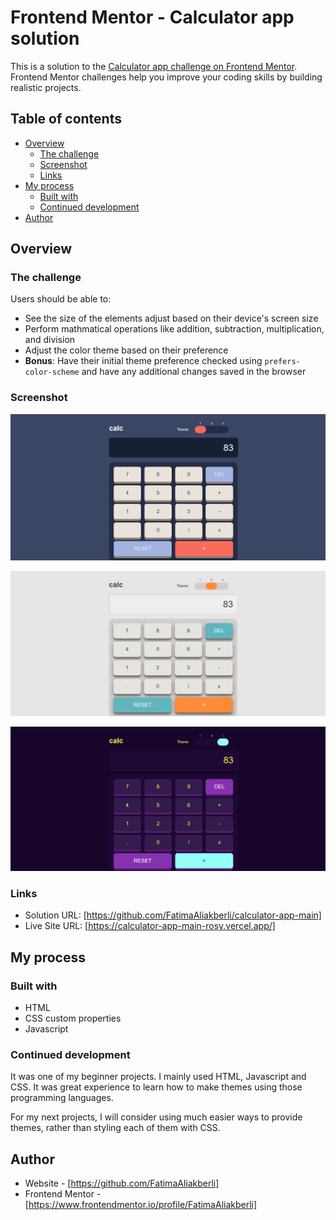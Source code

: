 # Frontend Mentor - Calculator app solution

This is a solution to the [Calculator app challenge on Frontend Mentor](https://www.frontendmentor.io/challenges/calculator-app-9lteq5N29). Frontend Mentor challenges help you improve your coding skills by building realistic projects. 

## Table of contents

- [Overview](#overview)
  - [The challenge](#the-challenge)
  - [Screenshot](#screenshot)
  - [Links](#links)
- [My process](#my-process)
  - [Built with](#built-with)
  - [Continued development](#continued-development)
- [Author](#author)



## Overview

### The challenge

Users should be able to:

- See the size of the elements adjust based on their device's screen size
- Perform mathmatical operations like addition, subtraction, multiplication, and division
- Adjust the color theme based on their preference
- **Bonus**: Have their initial theme preference checked using `prefers-color-scheme` and have any additional changes saved in the browser

### Screenshot

![](design/solution_screenshots/solution_screenshot1.png)

![](design/solution_screenshots/solution_screenshot2.png)

![](design/solution_screenshots/solution_screenshot3.png)


### Links

- Solution URL: [https://github.com/FatimaAliakberli/calculator-app-main]
- Live Site URL: [https://calculator-app-main-rosy.vercel.app/]

## My process

### Built with

- HTML
- CSS custom properties
- Javascript




### Continued development

It was one of my beginner projects. I mainly used HTML, Javascript and CSS. It was great experience to learn how to make themes using those programming languages. 

For my next projects, I will consider using much easier ways to provide themes, rather than styling each of them with CSS.



## Author

- Website - [https://github.com/FatimaAliakberli]
- Frontend Mentor - [https://www.frontendmentor.io/profile/FatimaAliakberli]



